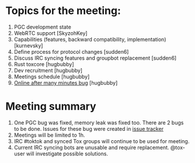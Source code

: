 # Topics for the meeting:
1. PGC development state
2. WebRTC support [SkyzohKey]
3. Capabilities (features, backward compatibility, implementation) [kurnevsky]
4. Define process for protocol changes [sudden6]
5. Discuss IRC syncing features and groupbot replacement [sudden6]
6. Rust toxcore [hugbubby]
7. Dev recruitment [hugbubby]
8. Meetings schedule [hugbubby]
9. [Online after many minutes bug](https://github.com/TokTok/c-toxcore/issues/904) [hugbubby]

# Meeting summary
1. One PGC bug was fixed, memory leak was fixed too. There are 2 bugs to be done. Issues for these bug were created in [issue tracker](https://github.com/TokTok/c-toxcore/issues)
2. Meetings will be limited to 1h.
3. IRC #toktok and synced Tox groups will continue to be used for meeting.
4. Current IRC syncing bots are unusable and require replacement. @tox-user will investigate possible solutions.
